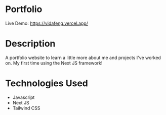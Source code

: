 # Portfolio
Live Demo: https://vidafeng.vercel.app/


# Description
A portfolio website to learn a little more about me and projects I've worked on. My first time using the Next JS framework!

# Technologies Used
  - Javascript
  - Next JS
  - Tailwind CSS

